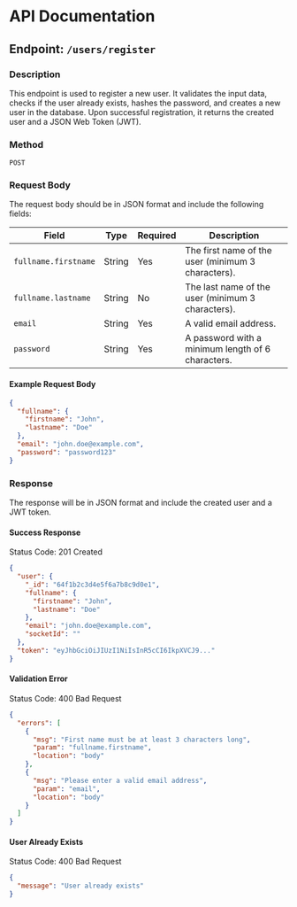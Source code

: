# API Documentation

## Endpoint: `/users/register`

### Description
This endpoint is used to register a new user. It validates the input data, checks if the user already exists, hashes the password, and creates a new user in the database. Upon successful registration, it returns the created user and a JSON Web Token (JWT).

### Method
`POST`

### Request Body
The request body should be in JSON format and include the following fields:

| Field               | Type   | Required | Description                                   |
|---------------------|--------|----------|-----------------------------------------------|
| `fullname.firstname`| String | Yes      | The first name of the user (minimum 3 characters). |
| `fullname.lastname` | String | No       | The last name of the user (minimum 3 characters). |
| `email`             | String | Yes      | A valid email address.                        |
| `password`          | String | Yes      | A password with a minimum length of 6 characters. |

#### Example Request Body
```json
{
  "fullname": {
    "firstname": "John",
    "lastname": "Doe"
  },
  "email": "john.doe@example.com",
  "password": "password123"
}
```

### Response
The response will be in JSON format and include the created user and a JWT token.

#### Success Response
Status Code: 201 Created

```json
{
  "user": {
    "_id": "64f1b2c3d4e5f6a7b8c9d0e1",
    "fullname": {
      "firstname": "John",
      "lastname": "Doe"
    },
    "email": "john.doe@example.com",
    "socketId": ""
  },
  "token": "eyJhbGciOiJIUzI1NiIsInR5cCI6IkpXVCJ9..."
}
```

#### Validation Error
Status Code: 400 Bad Request

```json
{
  "errors": [
    {
      "msg": "First name must be at least 3 characters long",
      "param": "fullname.firstname",
      "location": "body"
    },
    {
      "msg": "Please enter a valid email address",
      "param": "email",
      "location": "body"
    }
  ]
}
```

#### User Already Exists
Status Code: 400 Bad Request

```json
{
  "message": "User already exists"
}
```